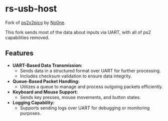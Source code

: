 # rs-usb-host

Fork of [ps2x2pico](https://github.com/No0ne/ps2x2pico) by [No0ne](https://github.com/No0ne).

This fork sends most of the data about inputs via UART, with all of ps2 capabilities removed.

## Features

- **UART-Based Data Transmission:**
  - Sends data in a structured format over UART for further processing.
  - Includes checksum validation to ensure data integrity.
- **Queue-Based Packet Handling:**
  - Utilizes a queue to manage and process outgoing packets efficiently.
- **Keyboard and Mouse Support:**
  - Sends key presses, mouse movements, and button states.
- **Logging Capability:**
  - Supports sending logs over UART for debugging or monitoring purposes.